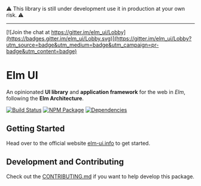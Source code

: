 :warning: This library is still under development use it in production at your own risk. :warning:

------------------------

[![Join the chat at https://gitter.im/elm_ui/Lobby](https://badges.gitter.im/elm_ui/Lobby.svg)](https://gitter.im/elm_ui/Lobby?utm_source=badge&utm_medium=badge&utm_campaign=pr-badge&utm_content=badge)

# Elm UI
An opinionated **UI library** and **application framework** for the web in *Elm*,
following the **Elm Architecture**.

[![Build Status](https://travis-ci.org/gdotdesign/elm-ui.svg?branch=master)](https://travis-ci.org/gdotdesign/elm-ui)
[![NPM Package](https://badge.fury.io/js/elm-ui.svg)](https://www.npmjs.com/package/elm-ui)
[![Dependencies](https://david-dm.org/gdotdesign/elm-ui.svg)](https://david-dm.org/gdotdesign/elm-ui)

## Getting Started
Head over to the official website [elm-ui.info](http://elm-ui.info/documentation/getting-started/setup) to get started.

## Development and Contributing
Check out the [CONTRIBUTING.md](CONTRIBUTING.md) if you want to help develop this package.
